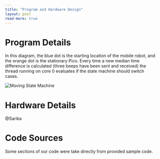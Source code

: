 ```yaml
---
title: "Program and Hardware Design"
layout: post
read-more: true
---
```


# Program Details

In this diagram, the blue dot is the starting location of the mobile robot, and the orange dot is the stationary Pico. Every time a new median time difference is calculated (three beeps have been sent and received) the thread running on core 0 evaluates if the state machine should switch cases. 

![Moving State Machine](https://i.ibb.co/CtjBDr1/moving-state-machine.png)

# Hardware Details
@Sarika

# Code Sources
Some sections of our code were take directly from provided sample code.


